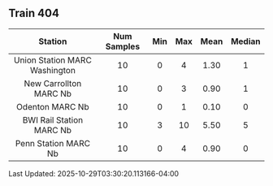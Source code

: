 ## Train 404

| Station | Num Samples | Min | Max | Mean | Median |
| :-----: | :---------: | :-: | :-: | :--: | :----: |
| Union Station MARC Washington | 10 | 0 | 4 | 1.30 | 1 |
| New Carrollton MARC Nb | 10 | 0 | 3 | 0.90 | 1 |
| Odenton MARC Nb | 10 | 0 | 1 | 0.10 | 0 |
| BWI Rail Station MARC Nb | 10 | 3 | 10 | 5.50 | 5 |
| Penn Station MARC Nb | 10 | 0 | 4 | 0.90 | 0 |


Last Updated: 2025-10-29T03:30:20.113166-04:00